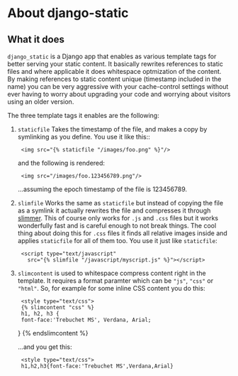 About django-static
===================

What it does
------------

`django_static` is a Django app that enables as various template tags
for better serving your static content. It basically rewrites
references to static files and where applicable it does whitespace
optmization of the content. By making references to static content
unique (timestamp included in the name) you can be very aggressive
with your cache-control settings without ever having to worry about
upgrading your code and worrying about visitors using an older version.

The three template tags it enables are the following:

1. `staticfile` Takes the timestamp of the file, and makes a copy by
   symlinking as you define. You use it like this::
   
        <img src="{% staticfile "/images/foo.png" %}"/>
	
   and the following is rendered:
   
        <img src="/images/foo.123456789.png"/>
	
   ...assuming the epoch timestamp of the file is 123456789. 
   
2. `slimfile` Works the same as `staticfile` but instead of copying
   the file as a symlink it actually rewrites the file and compresses
   it through [slimmer](http://pypi.python.org/pypi/slimmer/). This of
   course only works for `.js` and `.css` files but it works
   wonderfully fast and is careful enough to not break things. The
   cool thing about doing this for `.css` files it finds all relative
   images inside and applies `staticfile` for all of them too. You use
   it just like `staticfile`:
   
        <script type="text/javascript"
          src="{% slimfile "/javascript/myscript.js" %}"></script>
	  
3. `slimcontent` is used to whitespace compress content right in the
   template. It requires a format paramter which can be `"js"`,
   `"css"` or `"html"`. So, for example for some inline CSS content
   you do this:
   
        <style type="text/css">
        {% slimcontent "css" %}
        h1, h2, h3 { 
	    font-face:'Trebuchet MS', Verdana, Arial; 
	}
        {% endslimcontent %}
        </style>
	
   ...and you get this:
   
        <style type="text/css">
        h1,h2,h3{font-face:'Trebuchet MS',Verdana,Arial}
	</style>
	       
	
   
   